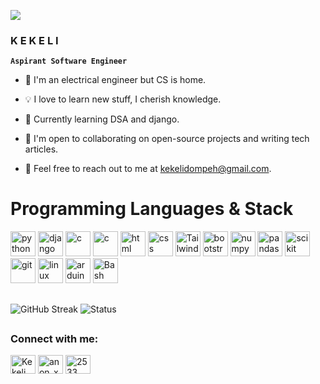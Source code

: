 ![](https://github.com/halfrost/halfrost/blob/master/icons/header_white_.png)
<p align="left"><h3>K E K E L I</h3></p>

**`Aspirant Software Engineer`**

- 📖 I'm an electrical engineer but CS is home.
  
- 💡 I love to learn new stuff, I cherish knowledge.
  
- 🌱 Currently learning DSA and django.
  
- 🤝 I'm open to collaborating on open-source projects and writing tech articles.
  
- 📮 Feel free to reach out to me at kekelidompeh@gmail.com. 

    
# Programming Languages & Stack 

<p align="left">
  <img src="https://github.com/rahuldkjain/github-profile-readme-generator/blob/master/src/images/icons/ProgrammingLanguages/python.svg" alt="python" width="40" height="40"/>
  <img src="https://github.com/get-icon/geticon/raw/master/icons/django.svg" alt="django" width="40" height="40"/>
  <img src="https://github.com/rahuldkjain/github-profile-readme-generator/blob/master/src/images/icons/ProgrammingLanguages/c.svg" alt="c" width="40" height="40"/>
  <img src="https://github.com/rahuldkjain/github-profile-readme-generator/blob/master/src/images/icons/ProgrammingLanguages/cpp.svg" alt="c" width="40" height="40"/>
  <img src="https://github.com/get-icon/geticon/raw/master/icons/html-5.svg" alt="html" width="40" height="40"/>
  <img src="https://github.com/get-icon/geticon/raw/master/icons/css-3.svg" alt="css" width="40" height="40"/>
  <img src="https://github.com/get-icon/geticon/raw/master/icons/tailwindcss-icon.svg" alt="Tailwind CSS" width="40" height="40">
  <img src="https://github.com/rahuldkjain/github-profile-readme-generator/blob/master/src/images/icons/FrontendDevelopment/bootstrap.svg" alt="bootstrap" width="40" height="40"/>
  <img src="https://github.com/get-icon/geticon/raw/master/icons/numpy-icon.svg" alt="numpy" width="40" height="40"/>
  <img src="https://github.com/get-icon/geticon/raw/master/icons/pandas-icon.svg" alt="pandas" width="40" height="40"/>
  <img src="https://github.com/rahuldkjain/github-profile-readme-generator/blob/master/src/images/icons/AIML/scikit.svg" alt="scikit" width="40" height="40"/>
  <img src="https://github.com/rahuldkjain/github-profile-readme-generator/blob/master/src/images/icons/Other/git.svg" alt="git" width="40" height="40"/>
    <img src="https://github.com/rahuldkjain/github-profile-readme-generator/blob/master/src/images/icons/Other/linux.svg" alt="linux" width="40" height="40"/>
  <img src="https://github.com/rahuldkjain/github-profile-readme-generator/blob/master/src/images/icons/Other/arduino.svg" alt="arduino" width="40" height="40"/>
    <img src="https://github.com/rahuldkjain/github-profile-readme-generator/blob/master/src/images/icons/Devops/bash.svg" alt="Bash" width="40" height="40"/></p>

<h2> </h2>

![GitHub Streak](https://streak-stats.demolab.com?user=db-keli&theme=light&border_radius=4.5) 
![Status](https://github-readme-stats.vercel.app/api/top-langs/?username=db-keli&langs_count=8&layout=compact&hide=css,makefile,ruby,jupyter%20notebook,matlab,mathematica,assembly,powershell,less)

<h2> </h2>

<h3 align="left">Connect with me:</h3>
<p align="left">
<a href="https://kaggle.com/kekeliii" target="blank"><img align="center" src="https://raw.githubusercontent.com/rahuldkjain/github-profile-readme-generator/master/src/images/icons/Social/kaggle.svg" alt="Kekeli" height="30" width="40" /></a>
<a href="https://twitter.com/_kekeliii" target="blank"><img align="center" src="https://raw.githubusercontent.com/rahuldkjain/github-profile-readme-generator/master/src/images/icons/Social/twitter.svg" alt="anon_xen8" height="30" width="40" /></a>
<a href="https://discord.gg/kekeli#2934" target="blank"><img align="center" src="https://raw.githubusercontent.com/rahuldkjain/github-profile-readme-generator/master/src/images/icons/Social/discord.svg" alt="2533" height="30" width="40" /></a>
</p>
<div align="center">

